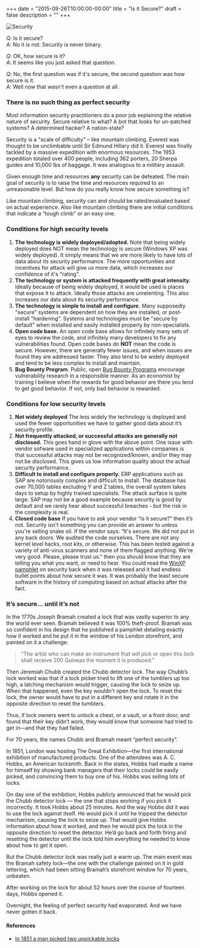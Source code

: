 +++
date = "2015-09-26T10:00:00-00:00"
title = "Is it Secure?"
draft = false
description = ""
+++

![Security](/img/SmartCarLock.png)

_Q_: Is it secure? <br>
_A_: No it is not. Security is never binary.

_Q_: OK, how secure is it? <br>
_A_: It seems like you just asked that question.

_Q_: No, the first question was if it's secure, the second question was how secure is it. <br>
_A_: Well now that wasn't even a question at all.

<!--more-->
### There is no such thing as perfect security

Most information security practitioners do a poor job explaining the relative nature of security.  Secure relative to what? A bot that looks for un-patched systems? A determined hacker? A nation-state?   

Security is a "scale of difficulty" – like mountain climbing. Everest was thought to be unclimbable until Sir Edmund Hillary did it.  Everest was finally tackled by a massive expedition with enormous resources. The 1953 expedition totaled over 400 people, including 362 porters, 20 Sherpa guides and 10,000 lbs of baggage.  It was analogous to a military assault.

Given enough time and resources **any** security can be defeated.  The main goal of security is to raise the time and resources required to an unreasonable level.  But how do you really know how secure something is?

Like mountain climbing, security can and should be rated/evaluated based on actual experience. Also like mountain climbing there are initial conditions that indicate a “tough climb” or an easy one.

### Conditions for high security levels

1. **The technology is widely deployed/adopted.** Note that being widely deployed does NOT mean the technology is secure (Windows XP was widely deployed). It simply means that we are more likely to have lots of data about its security performance. The more opportunities and incentives for attack will give us more data, which increases our confidence of it's "rating".
2. **The technology or system is attacked frequently with great intensity.** Ideally because of being widely deployed, it would be used is places that expose it to attack. Ideally those attacks are unrelenting.  This also increases our data about its security performance.
3. **The technology is simple to install and configure.** Many supposedly "secure" systems are dependent on how they are installed, or post-install "hardening".  Systems and technologies must be "secure by default" when installed and easily installed properly by non-specialists.
4. **Open code base.** An open code base allows for infinitely many sets of eyes to review the code, and infinitely many developers to fix any vulnerabilities found.  Open code bases do **NOT** mean the code is secure.  However, there are generally fewer issues, and when issues are found they are addressed faster. They also tend to be widely deployed and tend to be less complex to install and maintain.
5. **Bug Bounty Program**. Public, open [Bug Bounty Programs](https://bugcrowd.com/list-of-bug-bounty-programs) encourage vulnerability research in a responsible manner. As an economist by training I believe when the rewards for good behavior are there you tend to get good behavior. If not, only bad behavior is rewarded.

### Conditions for low security levels

1. **Not widely deployed** The less widely the technology is deployed and used the fewer opportunities we have to gather good data about it’s security profile.
2. **Not frequently attacked, or successful attacks are generally not disclosed.** This goes hand in glove with the above point. One issue with vendor sofware used in specialized applications within companies is that successful attacks may not be recognized/known, and/or they may not be disclosed. This gives us low information quality about the actual security performance.
3. **Difficult to install and configure properly.** ERP applications such as SAP are notoriously complex and difficult to install. The database has over 70,000 tables excluding Y and Z tables, the overall system takes days to setup by highly trained specialists. The attack surface is quite large. SAP may not be a good example because security is good by default and we rarely hear about successful breaches - but the risk in the complexity is real.
3. **Closed code base** If you have to ask your vendor “is it secure?” then it’s not.  Security isn't something you can provide an answer to unless you're selling snake oil. If the vendor says: “It's secure. We did not put in any back doors. We audited the code ourselves. There are not any kernel level hacks, root kits, or otherwise. This has been tested against a variety of anti-virus scanners and none of them flagged anything. We're very good. Please, please trust us.” then you should know that they are telling you what you want, or need to hear. You could read the [WinXP pamphlet](https://technet.microsoft.com/en-us/library/bb457059.aspx) on security back when it was released and it had endless bullet points about how secure it was. It was probably the least secure software in the history of computing based on actual attacks after the fact.

### It’s secure… until it’s not

In the 1770s Joseph Bramah created a lock that was vastly superior to any the world ever seen. Bramah believed it was 100% theft-proof. Bramah was so confident in his design that he published a pamphlet detailing exactly how it worked and he put it in the window of his London storefront, and painted on it a challenge:

>“The artist who can make an instrument that will pick or open this lock shall receive 200 Guineas the moment it is produced.”

Then Jeremiah Chubb created the Chubb detector lock. The way Chubb’s lock worked was that if a lock picker tried to lift one of the tumblers up too high, a latching mechanism would trigger, causing the lock to seize up. When that happened, even the key wouldn’t open the lock. To reset the lock, the owner would have to put in a different key and rotate it in the opposite direction to reset the tumblers.

Thus, if lock owners went to unlock a chest, or a vault, or a front door, and found that their key didn’t work, they would know that someone had tried to get in—and that they had failed.

For 70 years, the names Chubb and Bramah meant “perfect security”.

In 1851, London was hosting The Great Exhibition—the first international exhibition of manufactured products. One of the attendees was A. C. Hobbs, an American locksmith. Back in the states, Hobbs had made a name for himself by showing bank managers that their locks could be easily picked, and convincing them to buy one of his. Hobbs was selling lots of locks.

On day one of the exhibition, Hobbs publicly announced that he would pick the Chubb detector lock — the one that stops working if you pick it incorrectly. It took Hobbs about 25 minutes. And the way Hobbs did it was to use the lock against itself.
He would pick it until he tripped the detector mechanism, causing the lock to seize up. That would give Hobbs information about how it worked, and then he would pick the lock in the opposite direction to reset the detector. He’d go back and forth firing and resetting the detector until the lock told him everything he needed to know about how to get it open.

But the Chubb detector lock was really just a warm up. The main event was the Bramah safety lock—the one with the challenge painted on it in gold lettering, which had been sitting Bramah’s storefront window for 70 years, unbeaten.

After working on the lock for about 52 hours over the course of fourteen days, Hobbs opened it.

Overnight, the feeling of perfect security had evaporated. And we have never gotten it back.

#### References

* [In 1851 a man picked two unpickable locks](http://gizmodo.com/in-1851-a-man-picked-two-unpickable-locks-and-changed-1698557792)

